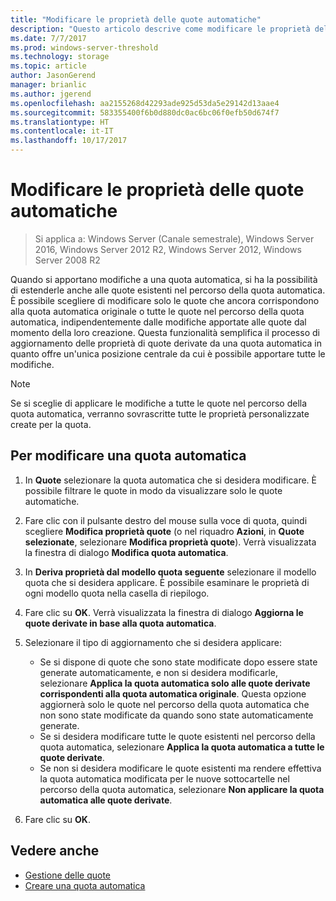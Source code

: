 ```yaml
---
title: "Modificare le proprietà delle quote automatiche"
description: "Questo articolo descrive come modificare le proprietà delle quote automatiche"
ms.date: 7/7/2017
ms.prod: windows-server-threshold
ms.technology: storage
ms.topic: article
author: JasonGerend
manager: brianlic
ms.author: jgerend
ms.openlocfilehash: aa2155268d42293ade925d53da5e29142d13aae4
ms.sourcegitcommit: 583355400f6b0d880dc0ac6bc06f0efb50d674f7
ms.translationtype: HT
ms.contentlocale: it-IT
ms.lasthandoff: 10/17/2017
---
```

# <a name="edit-auto-apply-quota-properties"></a>Modificare le proprietà delle quote automatiche

> Si applica a: Windows Server (Canale semestrale), Windows Server 2016, Windows Server 2012 R2, Windows Server 2012, Windows Server 2008 R2

Quando si apportano modifiche a una quota automatica, si ha la possibilità di estenderle anche alle quote esistenti nel percorso della quota automatica. È possibile scegliere di modificare solo le quote che ancora corrispondono alla quota automatica originale o tutte le quote nel percorso della quota automatica, indipendentemente dalle modifiche apportate alle quote dal momento della loro creazione. Questa funzionalità semplifica il processo di aggiornamento delle proprietà di quote derivate da una quota automatica in quanto offre un'unica posizione centrale da cui è possibile apportare tutte le modifiche.

> [!Note]
> Se si sceglie di applicare le modifiche a tutte le quote nel percorso della quota automatica, verranno sovrascritte tutte le proprietà personalizzate create per la quota.

## <a name="to-edit-an-auto-apply-quota"></a>Per modificare una quota automatica

1.  In **Quote** selezionare la quota automatica che si desidera modificare. È possibile filtrare le quote in modo da visualizzare solo le quote automatiche.

2.  Fare clic con il pulsante destro del mouse sulla voce di quota, quindi scegliere **Modifica proprietà quote** (o nel riquadro **Azioni**, in **Quote selezionate**, selezionare **Modifica proprietà quote**). Verrà visualizzata la finestra di dialogo **Modifica quota automatica**.

3.  In **Deriva proprietà dal modello quota seguente** selezionare il modello quota che si desidera applicare. È possibile esaminare le proprietà di ogni modello quota nella casella di riepilogo.

4.  Fare clic su **OK**. Verrà visualizzata la finestra di dialogo **Aggiorna le quote derivate in base alla quota automatica**.

5.  Selezionare il tipo di aggiornamento che si desidera applicare:

    -   Se si dispone di quote che sono state modificate dopo essere state generate automaticamente, e non si desidera modificarle, selezionare **Applica la quota automatica solo alle quote derivate corrispondenti alla quota automatica originale**. Questa opzione aggiornerà solo le quote nel percorso della quota automatica che non sono state modificate da quando sono state automaticamente generate.
    -   Se si desidera modificare tutte le quote esistenti nel percorso della quota automatica, selezionare **Applica la quota automatica a tutte le quote derivate**.
    -   Se non si desidera modificare le quote esistenti ma rendere effettiva la quota automatica modificata per le nuove sottocartelle nel percorso della quota automatica, selezionare **Non applicare la quota automatica alle quote derivate**.

6.  Fare clic su **OK**.

## <a name="see-also"></a>Vedere anche

-   [Gestione delle quote](quota-management.md)
-   [Creare una quota automatica](create-auto-apply-quota.md)


